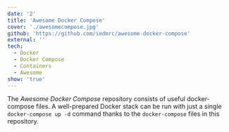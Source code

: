 ```yaml
---
date: '2'
title: 'Awesome Docker Compose'
cover: './awesomecompose.jpg'
github: 'https://github.com/iedmrc/awesome-docker-compose'
external: ''
tech:
  - Docker 
  - Docker Compose
  - Containers
  - Awesome
show: 'true'
---
```


The *Awesome Docker Compose* repository consists of useful docker-compose files. A well-prepared Docker stack can be run with just a single `docker-compose up -d` command thanks to the `docker-compose` files in this repository.
